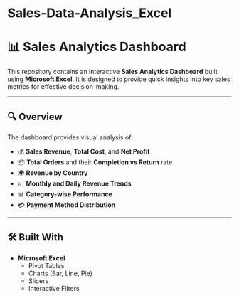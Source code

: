 # Sales-Data-Analysis_Excel
# 📊 Sales Analytics Dashboard

This repository contains an interactive **Sales Analytics Dashboard** built using **Microsoft Excel**. It is designed to provide quick insights into key sales metrics for effective decision-making.

---

## 🔍 Overview

The dashboard provides visual analysis of:
- 💰 **Sales Revenue**, **Total Cost**, and **Net Profit**
- 📦 **Total Orders** and their **Completion vs Return** rate
- 🌍 **Revenue by Country**
- 📈 **Monthly and Daily Revenue Trends**
- 📊 **Category-wise Performance**
- 💳 **Payment Method Distribution**

---

## 🛠️ Built With

- **Microsoft Excel**  
  - Pivot Tables  
  - Charts (Bar, Line, Pie)  
  - Slicers  
  - Interactive Filters





